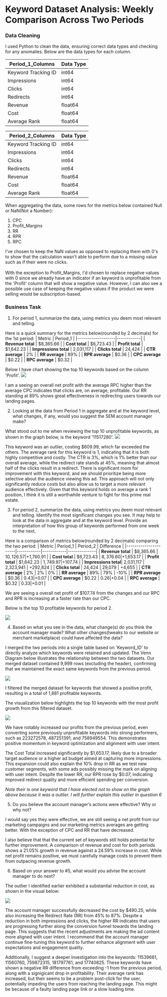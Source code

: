 # Keyword Dataset Analysis: Weekly Comparison Across Two Periods

### Data Cleaning
I used Python to clean the data, ensuring correct data types and checking for any anomalies. Below are the data types for each column.

| Period_1_Columns      | Data Type |
|-----------------------|-----------|
| Keyword Tracking ID   | int64     |
| Impressions           | int64     |
| Clicks                | int64     |
| Redirects             | int64     |
| Revenue               | float64   |
| Cost                  | float64   |
| Average Rank          | float64   |

| Period_2_Columns      | Data Type |
|-----------------------|-----------|
| Keyword Tracking ID   | int64     |
| Impressions           | int64     |
| Clicks                | int64     |
| Redirects             | int64     |
| Revenue               | float64   |
| Cost                  | float64   |
| Average Rank          | float64   |


When aggregating the data, some rows for the metrics below contained Null or NaN(Not a Number):<br> 
 1. CPC
 2. Profit_Margins
 3. RR
 4. RPR
 5. RPC

I've chosen to keep the NaN values as opposed to replacing them with 0's to show that the calculation wasn't able to perform due to a missing value such as if their were no clicks.<br>
<br>
With the exception to Profit_Margins, I'd chosen to replace negative values with 0 since we already have an indicator if an keyword is unprofitable from the 'Profit' column that will show a negative value. However, I can also see a possible use case of keeping the negative values if the product we were selling would be subscription-based. 

### Business Task
1. For period 1, summarize the data, using metrics you deem most relevant and telling.

Here is a quick summary for the metrics below(rounded by 2 decimals) for the 1st period:
| Metric            | Period_1   |
|-------------------|------------|
| **Revenue total** | $8,365.66  |
| **Cost total**    | $6,723.43  |
| **Profit total**  | $1,642.23  |
| **Impressions total** | 2,031,117 |
| **Clicks total**  | 24,424     |
| **CTR average**   | 2%         |
| **RR average**    | 89%        |
| **RPR average**   | $0.36      |
| **CPC average**   | $0.22      |
| **RPC average**   | $0.32      |

Below I have chart showing the top 10 keywords based on the column 'Profit'. 
![](images/top_10_profitable_keywords_p1.png)

I am a seeing an overall net profit with the average RPC higher than the average CPC indicates that clicks are, on average, profitable. Our RR standing at 89% shows great effectiveness in redirecting users towards our landing pages.   

2. Looking at the data from Period 1 in aggregate and at the keyword level, what changes, if any, would you suggest the SEM account manager make?

What stood out to me when reviewing the top 10 unprofitable keywords, as shown in the graph below, is the keyword '11517280'.
![](images/top_10_unprofitable_keywords_p1.png)

This keyword was an outlier, costing $609.99, which far exceeded the others. The average rank for this keyword is 1, indicating that it is both highly competitive and costly. The CTR is 3%, which is 1% better than our overall average, while the redirect rate stands at 45%, meaning that almost half of the clicks result in a redirect. There is significant room for improvement with this keyword, and we should prioritize being more selective about the audience viewing this ad. This approach will not only significantly reduce costs but also allow us to target a more relevant audience effectively. Given that this keyword holds on average a rank 1 position, I think it is still a worthwhile venture to fight for this prime real estate.

3. For period 2, summarize the data, using metrics you deem most relevant and telling. Identify the most significant changes you see. It may help to look at the data in aggregate and at the keyword level. Provide an interpretation of how this group of keywords performed from one week to the next.

Here is a comparison of metrics below(rounded by 2 decimals) comparing the two period: 
| Metric               | Period_1   | Period_2   | Difference   |
|----------------------|------------|------------|--------------|
| **Revenue total**    | $8,365.66  | $10,126.57 | +$1,760.91   |
| **Cost total**       | $6,723.43  | $8,376.60  | +$1,653.17   |
| **Profit total**     | $1,642.23  | $1,749.97  | +$107.74     |
| **Impressions total**| 2,031,117  | 2,323,941  | +292,824     |
| **Clicks total**     | 24,424     | 29,079     | +4,655       |
| **CTR average**      | 2%         | 2%         |  0%          |
| **RR average**       | 89%        | 79%        | -10%         |
| **RPR average**      | $0.36      | $0.43      | +$0.07       |
| **CPC average**      | $0.22      | $0.26      | +$0.04       |
| **RPC average**      | $0.32      | $0.33      | +$0.01       |


We are seeing a overall net profit of $107.74 from the changes and our RPC and RPR is increasing at a faster rate than our CPC.  

Below is the top 10 profitable keywords for period 2.

![](images/p2_top_profitable_keywords.png)

4. Based on what you see in the data, what change(s) do you think the account manager made? What other changes(tweaks to our website or merchant marketplace) could have affected the data?

I merged the two periods into a single table based on 'Keyword_ID' to directly analyze which keywords were retained and updated. The Venn Diagram below illustrates the relationship between the two datasets. Our merged dataset contained 9,999 rows (excluding the header), confirming that we maintained the exact same keywords from the previous period. 

![](images/venn_Diagram_keywordID.PNG)

I filtered the merged dataset for keywords that showed a positive profit, resulting in a total of 1,881 profitable keywords.

The visualization below highlights the top 10 keywords with the most profit growth from this filtered dataset.

![](images/p1_p2_top_profitable_growth_keywords.png)

We have notably increased our profits from the previous period, even converting some previously unprofitable keywords into strong performers, such as 223272578, 487251391, and 758949554. This demonstrates positive momentum in keyword optimization and alignment with user intent.

The Cost Total increased significantly by $1,653.17, likely due to a broader target audience or a higher ad budget aimed at capturing more impressions. This expansion could also explain the 10% drop in RR as we test new customer segments, with some ads possibly missing the mark on aligning with user intent. Despite the lower RR, our RPR rose by $0.07, indicating improved redirect quality and more efficient spending per conversion. 

*Note their is one keyword that I have elected not to show on the graph above because it was a outlier. I will further explain this outlier in question 6*

5. Do you believe the account manager’s actions were effective? Why or why not?

I would say yes they were effective, we are still seeing a net profit from our marketing campaigns and our marketing metrics averages are getting better. With the exception of CPC and RR that have decreased.

I also believe that that the current set of keywords still holds potential for further improvement. A comparison of revenue and cost for both periods shows a 21.05% growth in revenue against a 24.59% increase in cost. While net profit remains positive, we must carefully manage costs to prevent them from outpacing revenue growth.

6. Based on your answer to #5, what would you advise the account manager to do next?

The outlier I identified earlier exhibited a substantial reduction in cost, as shown in the visual below:

![](images/outlier_keyword.png)

The account manager successfully decreased the cost by $490.25, while also increasing the Redirect Rate (RR) from 45% to 87%. Despite a reduction in both impressions and clicks, the higher RR indicates that users are progressing further along the conversion funnel towards the landing page. This suggests that the recent adjustments are making the ad content more aligned with user intent. I recommend that the account manager continue fine-tuning this keyword to further enhance alignment with user expectations and engagement quality.

Additionally, I suggest a deeper investigation into the keywords: 11539661, 11560760, 759872315, 181797761, and 17740825.
These keywords have shown a negative RR difference from exceeding -1 from the previous period, along with a signigicant drop in profitability. Their average rank has increased, but their seems to be a problem post-click for the user, potentially impeding the users from reaching the landing page. This might be because of a faulty landing page link or a slow loading time. 



